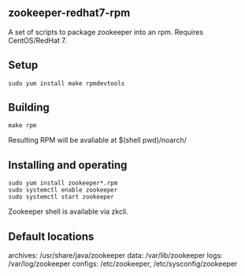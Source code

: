 zookeeper-redhat7-rpm
---------
A set of scripts to package zookeeper into an rpm.
Requires CentOS/RedHat 7.

Setup
-----
    sudo yum install make rpmdevtools

Building
--------
    make rpm

Resulting RPM will be avaliable at $(shell pwd)/noarch/

Installing and operating
------------------------
    sudo yum install zookeeper*.rpm
    sudo systemctl enable zookeeper
    sudo systemctl start zookeeper

Zookeeper shell is available via zkcli.

Default locations
-----------------
archives: /usr/share/java/zookeeper
data:     /var/lib/zookeeper
logs:     /var/log/zookeeper
configs:  /etc/zookeeper, /etc/sysconfig/zookeeper
